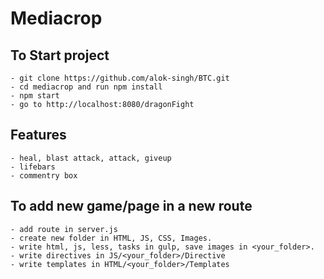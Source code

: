 # Mediacrop

## To Start project
	- git clone https://github.com/alok-singh/BTC.git
	- cd mediacrop and run npm install
	- npm start
	- go to http://localhost:8080/dragonFight


## Features 
	- heal, blast attack, attack, giveup
	- lifebars
	- commentry box


## To add new game/page in a new route
	- add route in server.js
	- create new folder in HTML, JS, CSS, Images.
	- write html, js, less, tasks in gulp, save images in <your_folder>. 
	- write directives in JS/<your_folder>/Directive
	- write templates in HTML/<your_folder>/Templates

